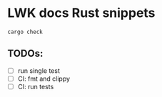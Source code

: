 # LWK docs Rust snippets

```
cargo check
```

## TODOs:
* [ ] run single test
* [ ] CI: fmt and clippy
* [ ] CI: run tests
